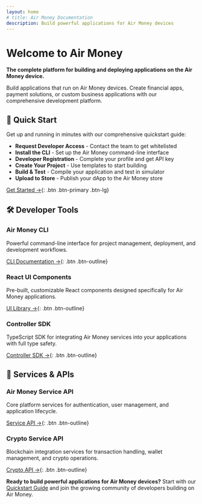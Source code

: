 ```yaml
---
layout: home
# title: Air Money Documentation
description: Build powerful applications for Air Money devices
---
```


# Welcome to Air Money

**The complete platform for building and deploying applications on the Air Money device.**

Build applications that run on Air Money devices. Create financial apps, payment solutions, or custom business applications with our comprehensive development platform.

## 🚀 Quick Start

Get up and running in minutes with our comprehensive quickstart guide:

- **Request Developer Access** - Contact the team to get whitelisted
- **Install the CLI** - Set up the Air Money command-line interface
- **Developer Registration** - Complete your profile and get API key
- **Create Your Project** - Use templates to start building
- **Build & Test** - Compile your application and test in simulator
- **Upload to Store** - Publish your dApp to the Air Money store

[Get Started →](quickstart.html){: .btn .btn-primary .btn-lg}

## 🛠️ Developer Tools

### Air Money CLI
Powerful command-line interface for project management, deployment, and development workflows.

[CLI Documentation →](airmoney-cli.html){: .btn .btn-outline}

### React UI Components
Pre-built, customizable React components designed specifically for Air Money applications.

[UI Library →](react-ui.html){: .btn .btn-outline}

### Controller SDK
TypeScript SDK for integrating Air Money services into your applications with full type safety.

[Controller SDK →](controller-sdk.html){: .btn .btn-outline}

## 🔧 Services & APIs

### Air Money Service API
Core platform services for authentication, user management, and application lifecycle.

[Service API →](airmoney-service-api.html){: .btn .btn-outline}

### Crypto Service API
Blockchain integration services for transaction handling, wallet management, and crypto operations.

[Crypto API →](crypto-service-api.html){: .btn .btn-outline}

<!-- ## 📱 dApp Store

### Publish Your Applications
Share your dApps with the Air Money community through our integrated store:

- **Easy Upload** - Use the CLI to upload your built applications
- **Store Listing** - Create professional store listings with descriptions and screenshots
- **Review Process** - Your dApps are reviewed before publication
- **Community Access** - Users can discover and install your applications

[Learn More →](quickstart.html#publishing-your-dapp){: .btn .btn-outline}

## 💡 Why Choose Air Money?

- **🔒 Secure by Design** - Built with security best practices and device-level protection
- **⚡ High Performance** - Optimized for Air Money device's processing capabilities
- **🛠️ Developer Friendly** - Comprehensive documentation and developer tools
- **🌐 Production Ready** - Battle-tested infrastructure for real-world applications
- **📈 Scalable** - Handle everything from simple apps to complex enterprise solutions

## 🎯 Perfect For

- **Financial Applications** - Build payment processing and financial management tools
- **Point of Sale Systems** - Create retail and transaction management solutions
- **Business Applications** - Develop custom enterprise and workflow solutions
- **Payment Solutions** - Integrate payment processing and transaction handling
- **Custom Device Apps** - Build specialized applications for Air Money devices

--- -->

**Ready to build powerful applications for Air Money devices?** Start with our [Quickstart Guide](quickstart.html) and join the growing community of developers building on Air Money.

<!-- *Need help? Check out our [Development Guide](DEVELOPMENT.md) or reach out to our team.* -->
